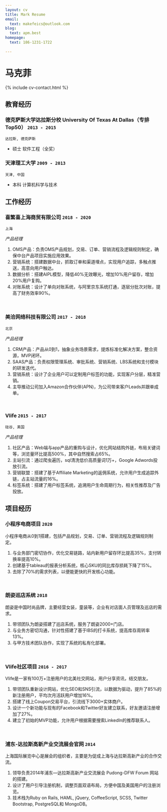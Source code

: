 ```yaml
---
layout: cv
title: Mark Resume
email:
  text: makefeics@outlook.com
blog:
  text: apm.best
homepage:
  text: 186-1231-1722
  
---
```


# 马克菲

<!--
include contact information from the front matter
Supported arguments:
    - homepage: url, text
    - phone
    - email
-->

{% include cv-contact.html %}

## 教育经历

### **德克萨斯大学达拉斯分校 University Of Texas At Dallas（专排Top50）** `2013 - 2015`

```
达拉斯, 德克萨斯 
```

- 硕士 软件工程（全奖）

### **天津理工大学** `2009 - 2013`

```
天津, 中国
```

- 本科 计算机科学与技术

## 工作经历

### **喜繁喜上海商贸有限公司** `2018 - 2020`

```
上海
```

_产品经理_<br>




1. OMS产品：负责OMS产品规划，交易、订单、营销流程及逻辑规则制定，确保中台产品项目实施应用效果。
2. 营销系统：搭建数据中台，抓取订单和渠道埋点，实现用户追踪，多触点推送，高意向用户触达。
3. 数据分析：搭建AIPL模型，降低40%无效曝光，增加10%用户留存，增加20%用户复购。
4. 对账系统：设计了单向对账系统，与阿里京东系统打通，逐层分批次对账，提高了财务效率90%。
<br/>

### **美洽网络科技有限公司** `2017 - 2018`

```
北京
```

_产品经理_<br>


1. CRM产品：产品从0到1，抽象业务场景需求，提炼标准化解决方案，整合资源，MVP闭环。
2. SAAS产品：负责权限管理系统、审批系统、营销系统、LBS系统和支付模块的研发迭代。
3. 营销系统：设计了企业用户可以定制用户标签的功能，实现客户分层，精准营销。
4. 主导推动公司加入Amazon合作伙伴(APN)，为公司带来客户Leads并跟单成单。
<br/>

### **Vlife** `2015 - 2017`

```
硅谷, 美国
```

_产品经理_<br>


1. 社区产品：Web端与app产品的重购与设计，优化网站结购外链，布局关键词等，浏览量环比提高500%，其中自然搜索占65%。
2. 主站引流：通过爬虫遍历，sql清洗低价高质量词1万+，Google Adwords投放引流。
4. 营销联盟：搭建了基于Affiliate Marketing的返佣系统，允许用户生成追踪外链，占主站流量的16%。
3. 标签系统：搭建了用户标签系统，追溯用户生命周期行为，相关性推荐及广告投放。


## 项目经历


### **小程序电商项目** `2020 `

小程序电商从0到1搭建，包括产品规划，交易、订单、营销流程及逻辑规则制定。

1. 与业务部门密切协作，优化交易链路，站内新用户留存环比提高35%，支付转换率提高10%。
2. 创建基于tableau的报表分析系统，核心SKU的同比库存损耗下降了15%。
3. 去除了70%的需求列表，以便能更快的开发核心功能。
<br/>

### **朗姿巡店系统** `2018`

朗姿是中国时尚品牌，主要经营女装，童装等，企业有对店面人员管理及巡店的需求。

1. 带领团队为朗姿搭建了巡店系统，服务了朗姿2000+门店。
2. 与业务方密切沟通，针对性搭建了基于lBS的打卡系统，提高库存周转率13%。 
3. 与甲方技术团队协作，实现了系统的私有化部署。
<br/>

### **Vlife社区项目** `2016 - 2017`

Vlife是一家有100万+注册用户的北美社交网站，用户分享资讯，结交朋友。

1. 带领团队重新设计网站，优化SEO和SNS引流，以数据为驱动，提升了85%的新注册用户，平均次月活跃用户增加16%。
2. 搭建了线上Coupon交易平台，引流线下3000+实体商户。
3. 设计一个新功能与现有的Facebook和Twitter好友建立联系，好友邀请注册增加了27%。
4. 建立了初始的MVP功能，允许用户根据需要搜索LinkedIn的推荐联系人。
<br/>

### **浦东-达拉斯高新产业交流展会官网** `2014`

上海国际展览中心是展会的组织者，主要是为促成上海与达拉斯高新产业的合作交流。

1. 领导负责2014年浦东—达拉斯高新产业交流展会 Pudong-DFW Forum 网站的搭建。
2. 设计了用户引导注册机制，调整页面双语布局，方便中国及美国用户的注册浏览。
3. 技术栈为Ruby on Rails, HAML, jQuery, CoffeeScript, SCSS, Twitter Bootstrap, PostgreSQL和 MongoDB。
<br/>



